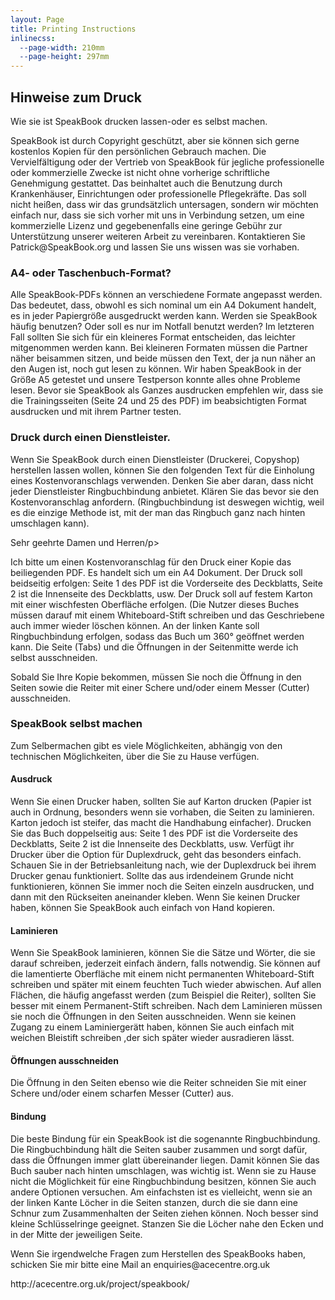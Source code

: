 ```yaml
---
layout: Page
title: Printing Instructions
inlinecss:
  --page-width: 210mm
  --page-height: 297mm
---
```

<div class="page">
  <div class="flex-v items-align-center">
    <SpeakBookTextFourColorBkg class="speakbook-title fsize-12 p-1 bold text-center" text="SPEAKBOOK"></SpeakBookTextFourColorBkg>
  </div>
  <h2>Hinweise zum Druck</h2>
  <p>Wie sie ist SpeakBook drucken lassen-oder es selbst machen.</p>
  <p>SpeakBook ist durch Copyright geschützt, aber sie können sich gerne kostenlos Kopien für den persönlichen Gebrauch machen. Die Vervielfältigung oder der Vertrieb von SpeakBook für jegliche professionelle oder kommerzielle Zwecke ist nicht ohne vorherige schriftliche Genehmigung gestattet. Das beinhaltet auch die Benutzung durch Krankenhäuser, Einrichtungen oder professionelle Pflegekräfte. Das soll nicht heißen, dass wir das grundsätzlich untersagen, sondern wir möchten einfach nur, dass sie sich vorher mit uns in Verbindung setzen, um eine kommerzielle Lizenz und gegebenenfalls eine geringe Gebühr zur Unterstützung unserer weiteren Arbeit zu vereinbaren. Kontaktieren Sie Patrick@SpeakBook.org und lassen Sie uns wissen was sie vorhaben.</p>
  <h3>A4- oder Taschenbuch-Format?</h3>
  <p>Alle SpeakBook-PDFs können an verschiedene Formate angepasst werden. Das bedeutet, dass, obwohl es sich nominal um ein A4 Dokument handelt, es in jeder Papiergröße ausgedruckt werden kann. Werden sie SpeakBook häufig benutzen? Oder soll es nur im Notfall benutzt werden? Im letzteren Fall sollten Sie sich für ein kleineres Format entscheiden, das leichter mitgenommen werden kann. Bei kleineren Formaten müssen die Partner näher beisammen sitzen, und beide müssen den Text, der ja nun näher an den Augen ist, noch gut lesen zu können. Wir haben SpeakBook in der Größe A5 getestet und unsere Testperson konnte alles ohne Probleme lesen. Bevor sie SpeakBook als Ganzes ausdrucken empfehlen wir, dass sie die Trainingsseiten (Seite 24 und 25 des PDF) im beabsichtigten Format  ausdrucken und mit ihrem Partner testen.</p>
  <h3>Druck durch einen Dienstleister.</h3>
  <p>Wenn Sie SpeakBook durch einen Dienstleister (Druckerei, Copyshop) herstellen lassen wollen, können Sie den folgenden Text für die Einholung eines Kostenvoranschlags verwenden. Denken Sie aber daran, dass nicht jeder Dienstleister Ringbuchbindung anbietet. Klären Sie das bevor sie den Kostenvoranschlag anfordern. (Ringbuchbindung ist deswegen wichtig, weil es die einzige Methode ist, mit der man das Ringbuch ganz nach hinten umschlagen kann).</p>
  <div class="my-3"></div>
  <p>Sehr geehrte Damen und Herren/p>
  <p>Ich bitte um einen Kostenvoranschlag für den Druck einer Kopie das beiliegenden PDF. Es handelt sich um ein A4 Dokument. Der Druck soll beidseitig erfolgen: Seite 1 des PDF ist die Vorderseite des Deckblatts, Seite 2 ist die Innenseite des Deckblatts, usw. Der Druck soll auf festem Karton mit einer wischfesten Oberfläche erfolgen. (Die Nutzer dieses Buches müssen darauf mit einem Whiteboard-Stift schreiben und das Geschriebene auch immer wieder löschen können. An der linken Kante soll Ringbuchbindung erfolgen, sodass das Buch um 360° geöffnet werden kann. Die Seite (Tabs) und die Öffnungen in der Seitenmitte werde ich selbst ausschneiden. </p>
  <p>Sobald Sie Ihre Kopie bekommen, müssen Sie noch die Öffnung in den Seiten sowie die Reiter mit einer Schere und/oder einem Messer (Cutter) ausschneiden.</p>
</div>
<div class="page">
  <h3>SpeakBook selbst machen</h3>
  <p>Zum Selbermachen gibt es viele Möglichkeiten, abhängig von den technischen Möglichkeiten, über die Sie zu Hause verfügen.</p>
  <h4>Ausdruck</h4>
  <p>Wenn Sie einen Drucker haben, sollten Sie auf Karton drucken (Papier ist auch in Ordnung, besonders wenn sie vorhaben, die Seiten zu laminieren. Karton jedoch ist steifer, das macht die Handhabung einfacher). Drucken Sie das Buch doppelseitig aus: Seite 1 des PDF ist die Vorderseite des Deckblatts, Seite 2 ist die Innenseite des Deckblatts, usw.
 Verfügt ihr Drucker über die Option für Duplexdruck, geht das besonders einfach. Schauen Sie in der Betriebsanleitung nach, wie der Duplexdruck bei ihrem Drucker genau funktioniert. Sollte das aus irdendeinem Grunde nicht funktionieren, können Sie immer noch die Seiten einzeln ausdrucken, und dann mit den Rückseiten aneinander kleben. Wenn Sie keinen Drucker haben, können Sie SpeakBook auch einfach von Hand kopieren.</p>
  <h4>Laminieren</h4>
  <p>Wenn Sie SpeakBook laminieren, können Sie die Sätze und Wörter, die sie darauf schreiben, jederzeit einfach ändern, falls notwendig. Sie können auf die lamentierte Oberfläche mit einem nicht permanenten Whiteboard-Stift schreiben und später mit einem feuchten Tuch wieder abwischen. Auf allen Flächen, die häufig angefasst werden (zum Beispiel die Reiter), sollten Sie besser mit einem Permanent-Stift schreiben. Nach dem Laminieren müssen sie noch die Öffnungen in den Seiten ausschneiden. Wenn sie keinen Zugang zu einem Laminiergerätt haben, können Sie auch einfach mit weichen Bleistift schreiben ,der sich später wieder ausradieren lässt.</p>
  <h4>Öffnungen ausschneiden</h4>
  <p>Die Öffnung in den Seiten ebenso wie die Reiter schneiden Sie mit einer Schere und/oder einem scharfen Messer (Cutter) aus.</p>
  <h4>Bindung</h4>
  <p>Die beste Bindung für ein SpeakBook ist die sogenannte Ringbuchbindung. Die Ringbuchbindung hält die Seiten sauber zusammen und sorgt dafür, dass die Öffnungen immer glatt übereinander liegen. Damit können Sie das Buch sauber nach hinten umschlagen, was wichtig ist. Wenn sie zu Hause nicht die Möglichkeit für eine Ringbuchbindung besitzen, können Sie auch andere Optionen versuchen. Am einfachsten ist es vielleicht, wenn sie an der linken Kante Löcher in die Seiten stanzen, durch die sie dann eine Schnur zum Zusammenhalten der Seiten ziehen können. Noch besser sind kleine Schlüsselringe geeignet. Stanzen Sie die Löcher nahe den Ecken und in der Mitte der jeweiligen Seite.</p>
</div>
<div class="page">
  <p class="fsize-8 bold">Wenn Sie irgendwelche Fragen zum Herstellen des SpeakBooks haben, schicken Sie mir bitte eine Mail an enquiries@acecentre.org.uk</p>
  <p class="fsize-9 bold text-center">http://acecentre.org.uk/project/speakbook/</p>
</div>
